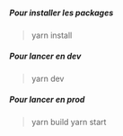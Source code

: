 ##### Pour installer les packages
>yarn install
##### Pour lancer en dev
>yarn dev
##### Pour lancer en prod
>yarn build
>yarn start


